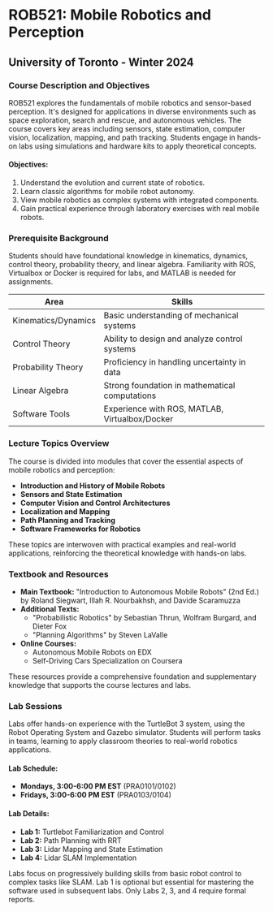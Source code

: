 # ROB521: Mobile Robotics and Perception
## University of Toronto - Winter 2024

### Course Description and Objectives
ROB521 explores the fundamentals of mobile robotics and sensor-based perception. It's designed for applications in diverse environments such as space exploration, search and rescue, and autonomous vehicles. The course covers key areas including sensors, state estimation, computer vision, localization, mapping, and path tracking. Students engage in hands-on labs using simulations and hardware kits to apply theoretical concepts.

#### Objectives:
1. Understand the evolution and current state of robotics.
2. Learn classic algorithms for mobile robot autonomy.
3. View mobile robotics as complex systems with integrated components.
4. Gain practical experience through laboratory exercises with real mobile robots.

### Prerequisite Background
Students should have foundational knowledge in kinematics, dynamics, control theory, probability theory, and linear algebra. Familiarity with ROS, Virtualbox or Docker is required for labs, and MATLAB is needed for assignments.

| **Area**            | **Skills**                                      |
|---------------------|-------------------------------------------------|
| Kinematics/Dynamics | Basic understanding of mechanical systems       |
| Control Theory      | Ability to design and analyze control systems   |
| Probability Theory  | Proficiency in handling uncertainty in data     |
| Linear Algebra      | Strong foundation in mathematical computations  |
| Software Tools      | Experience with ROS, MATLAB, Virtualbox/Docker  |

### Lecture Topics Overview
The course is divided into modules that cover the essential aspects of mobile robotics and perception:
- **Introduction and History of Mobile Robots**
- **Sensors and State Estimation**
- **Computer Vision and Control Architectures**
- **Localization and Mapping**
- **Path Planning and Tracking**
- **Software Frameworks for Robotics**

These topics are interwoven with practical examples and real-world applications, reinforcing the theoretical knowledge with hands-on labs.

### Textbook and Resources
- **Main Textbook:** "Introduction to Autonomous Mobile Robots" (2nd Ed.) by Roland Siegwart, Illah R. Nourbakhsh, and Davide Scaramuzza
- **Additional Texts:** 
  - "Probabilistic Robotics" by Sebastian Thrun, Wolfram Burgard, and Dieter Fox
  - "Planning Algorithms" by Steven LaValle
- **Online Courses:**
  - Autonomous Mobile Robots on EDX
  - Self-Driving Cars Specialization on Coursera

These resources provide a comprehensive foundation and supplementary knowledge that supports the course lectures and labs.

### Lab Sessions
Labs offer hands-on experience with the TurtleBot 3 system, using the Robot Operating System and Gazebo simulator. Students will perform tasks in teams, learning to apply classroom theories to real-world robotics applications.

#### Lab Schedule:
- **Mondays, 3:00-6:00 PM EST** (PRA0101/0102)
- **Fridays, 3:00-6:00 PM EST** (PRA0103/0104)

#### Lab Details:
- **Lab 1:** Turtlebot Familiarization and Control
- **Lab 2:** Path Planning with RRT
- **Lab 3:** Lidar Mapping and State Estimation
- **Lab 4:** Lidar SLAM Implementation

Labs focus on progressively building skills from basic robot control to complex tasks like SLAM. Lab 1 is optional but essential for mastering the software used in subsequent labs. Only Labs 2, 3, and 4 require formal reports.
